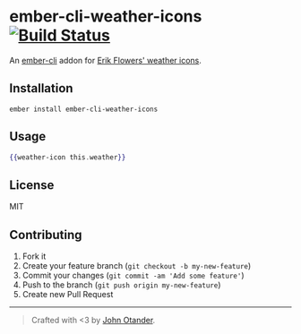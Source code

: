 # ember-cli-weather-icons [![Build Status](https://travis-ci.org/johnotander/ember-cli-weather-icons.svg?branch=master)](https://travis-ci.org/johnotander/ember-cli-weather-icons)

An [ember-cli](http://ember-cli.com) addon for [Erik Flowers' weather icons](https://github.com/erikflowers/weather-icons).

## Installation

```
ember install ember-cli-weather-icons
```

## Usage

```hbs
{{weather-icon this.weather}}
```

## License

MIT

## Contributing

1. Fork it
2. Create your feature branch (`git checkout -b my-new-feature`)
3. Commit your changes (`git commit -am 'Add some feature'`)
4. Push to the branch (`git push origin my-new-feature`)
5. Create new Pull Request

***

> Crafted with <3 by [John Otander](http://johnotander.com).
